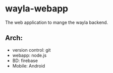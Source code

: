 # wayla-webapp
The web application to mange the wayla backend.

## Arch:
* version control: git
* webapp: node.js
* BD: firebase
* Mobile: Android

